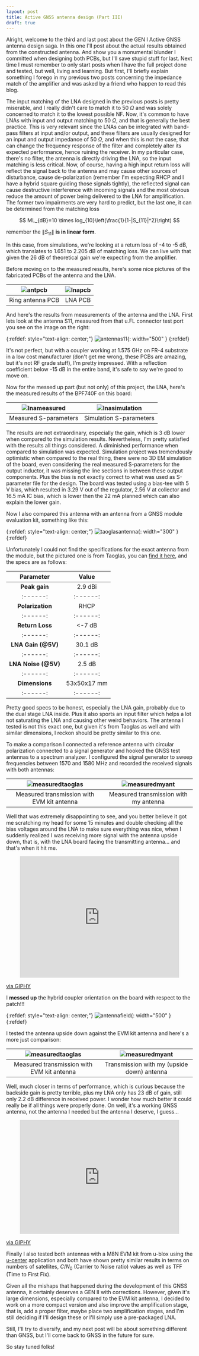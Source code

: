 ```yaml
---
layout: post
title: Active GNSS antenna design (Part III)
draft: true
---
```


Alright, welcome to the third and last post about the GEN I Active GNSS antenna design saga. In this one I'll post about the actual results obtained from the constructed antenna. And show you a monumental blunder I committed when designing both PCBs, but I'll save stupid stuff for last. Next time I must remember to only start posts when I have the full project done and tested, but well, living and learning. But first, I'll briefly explain something I forego in my previous two posts concerning the impedance match of the amplifier and was asked by a friend who happen to read this blog.

The input matching of the LNA designed in the previous posts is pretty miserable, and I really didn't care to match it to 50 $\Omega$ and was solely concerned to match it to the lowest possible NF. Now, it's common to have LNAs with input and output matching to 50 $\Omega$, and that is generally the best practice. This is very relevant since the LNAs can be integrated with band-pass filters at input and/or output, and these filters are usually designed for an input and output impedance of 50 $\Omega$, and when this is not the case, that can change the frequency response of the filter and completely alter its expected performance, hence ruining the receiver. In my particular case, there's no filter, the antenna is directly driving the LNA, so the input matching is less critical. Now, of course, having a high input return loss will reflect the signal back to the antenna and may cause other sources of disturbance, cause de-polarization (remember I'm expecting RHCP and I have a hybrid square guiding those signals tightly), the reflected signal can cause destructive interference with incoming signals and the most obvious reduce the amount of power being delivered to the LNA for amplification. The former two impairments are very hard to predict, but the last one, it can be determined from the matching loss

$$
ML_{dB}=10 \times log_{10}\left(\frac{1}{1-|S_{11}|^2}\right)
$$

remember the $\|S_{11}\|$ **is in linear form**.

In this case, from simulations, we're looking at a return loss of -4 to -5 dB, which translates to 1.651 to 2.205 dB of matching loss. We can live with that given the 26 dB of theoretical gain we're expecting from the amplifier.

Before moving on to the measured results, here's some nice pictures of the fabricated PCBs of the antenna and the LNA.

|![antpcb](/images/post15/antenna_pcb.png)|![lnapcb](/images/post15/lna_pcb.png)|
|:-------------------------:|:-------------------------: |
|Ring antenna PCB | LNA PCB |

And here's the results from measurements of the antenna and the LNA. First lets look at the antenna S11, measured from that u.FL connector test port you see on the image on the right:

{:refdef: style="text-align: center;"}
![antennas11](/images/post15/antenna_s-params.png){: width="500" }
{:refdef}

It's not perfect, but with a coupler working at 1.575 GHz on FR-4 substrate in a low cost manufacturer (don't get me wrong, these PCBs are amazing, but it's not RF grade stuff), I'm pretty impressed. With a reflection coefficient below -15 dB in the entire band, it's safe to say we're good to move on.

Now for the messed up part (but not only) of this project, the LNA, here's the measured results of the BPF740F on this board:

|![lnameasured](/images/post15/lna_s-params_meas.png)|![lnasimulation](/images/post15/lna_s-params_sim.png)|
|:-------------------------:|:-------------------------: |
|Measured S-parameters | Simulation S-parameters |

The results are not extraordinary, especially the gain, which is 3 dB lower when compared to the simulation results. Nevertheless, I'm pretty satisfied with the results all things considered. A diminished performance when compared to simulation was expected. Simulation project was tremendously optimistic when compared to the real thing, there were no 3D EM simulation of the board, even considering the real measured S-parameters for the output inductor, it was missing the line sections in between these output components. Plus the bias is not exactly correct to what was used as S-parameter file for the design. The board was tested using a bias-tee with 5 V bias, which resulted in 3.29 V out of the regulator, 2.56 V at collector and 16.5 mA IC bias, which is lower then the 22 mA planned which can also explain the lower gain.

Now I also compared this antenna with an antenna from a GNSS module evaluation kit, something like this: 

{:refdef: style="text-align: center;"}
![taoglasantenna](/images/post15/gnss_and_taoglas.png){: width="300" }
{:refdef}

Unfortunately I could not find the specifications for the exact antenna from the module, but the pictured one is from Taoglas, you can [find it here](https://www.taoglas.com/datasheets/AA.171.301111.pdf), and the specs are as follows:

|  Parameter | Value |
|:------:|:------:|
| **Peak gain** | 2.9 dBi |
|:------:|:------:|
| **Polarization** | RHCP |
|:------:|:------:|
| **Return Loss** | <-7 dB |
|:------:|:------:|
| **LNA Gain (@5V)** | 30.1 dB |
|:------:|:------:|
| **LNA Noise (@5V)** | 2.5 dB |
|:------:|:------:|
| **Dimensions** | 53x50x17 mm |
|:------:|:------:|

Pretty good specs to be honest, especially the LNA gain, probably due to the dual stage LNA inside. Plus it also sports an input filter which helps a lot not saturating the LNA and causing other weird behaviors. The antenna I tested is not this exact one, but given it's from Taoglas as well and with similar dimensions, I reckon should be pretty similar to this one.

To make a comparison I connected a reference antenna with circular polarization connected to a signal generator and hooked the GNSS test antennas to a spectrum analyzer. I configured the signal generator to sweep frequencies between 1570 and 1580 MHz and recorded the received signals with both antennas:

|![measuredtaoglas](/images/post15/taoglas_antenna.png)|![measuredmyant](/images/post15/my_antenna_screwed.png)|
|:-------------------------:|:-------------------------: |
| Measured transmission with EVM kit antenna | Measured transmission with my antenna |

Well that was extremely disappointing to see, and you better believe it got me scratching my head for some 15 minutes and double checking all the bias voltages around the LNA to make sure everything was nice, when I suddenly realized I was receiving more signal with the antenna upside down, that is, with the LNA board facing the transmitting antenna... and that's when it hit me.

<iframe style="display: block; margin-left: auto; margin-right: auto;" src="https://giphy.com/embed/TwtXMS5EnKDBK" width="430" height="327" frameBorder="0" class="giphy-embed" allowFullScreen></iframe><p><a href="https://giphy.com/gifs/TwtXMS5EnKDBK">via GIPHY</a></p>


I **messed up** the hybrid coupler orientation on the board with respect to the patch!!!

{:refdef: style="text-align: center;"}
![antennafield](/images/post15/antenna_field_view.png){: width="500" }
{:refdef}

I tested the antenna upside down against the EVM kit antenna and here's a more just comparison:

|![measuredtaoglas](/images/post15/taoglas_antenna.png)|![measuredmyant](/images/post15/my_antenna.png)|
|:-------------------------:|:-------------------------: |
| Measured transmission with EVM kit antenna | Transmission with my (upside down) antenna |

Well, much closer in terms of performance, which is curious because the backside gain is pretty terrible, plus my LNA only has 23 dB of gain, still only 2.2 dB difference in received power. I wonder how much better it could really be if all things were properly done. On well, it's a working GNSS antenna, not the antenna I needed but the antenna I deserve, I guess...

<iframe style="display: block; margin-left: auto; margin-right: auto;" src="https://giphy.com/embed/SEZMUzruUF0wv9IsJj" width="430" height="307" frameBorder="0" class="giphy-embed" allowFullScreen></iframe><p><a href="https://giphy.com/gifs/fallontonight-bs-the-tonight-show-some-SEZMUzruUF0wv9IsJj">via GIPHY</a></p>

Finally I also tested both antennas with a M8N EVM kit from u-blox using the [u-center](https://www.u-blox.com/en/product/u-center) application and both have shown pretty similar results in terms on numbers of satellites, $C/N_0$ (Carrier to Noise ratio) values as well as TFF (Time to First Fix).

Given all the mishaps that happened during the development of this GNSS antenna, it certainly deserves a GEN II with corrections. However, given it's large dimensions, especially compared to the EVM kit antenna, I decided to work on a more compact version and also improve the amplification stage, that is, add a proper filter, maybe place two amplification stages, and I'm still deciding if I'll design these or I'll simply use a pre-packaged LNA.

Still, I'll try to diversify, and my next post will be about something different than GNSS, but I'll come back to GNSS in the future for sure.

So stay tuned folks!

